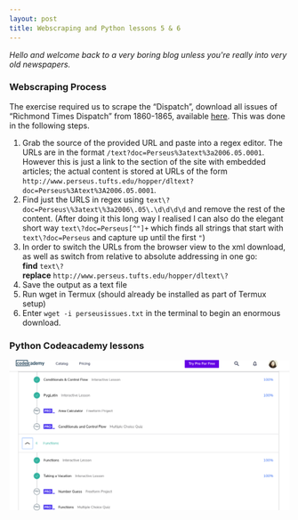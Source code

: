 ```yaml
---
layout: post
title: Webscraping and Python lessons 5 & 6
---
```


_Hello and welcome back to a very boring blog unless you're really into very old newspapers._
  
### Webscraping Process

The exercise required us to scrape the “Dispatch”, download all issues of “Richmond Times Dispatch” from 1860-1865, available [here](http://www.perseus.tufts.edu/hopper/collection?collection=Perseus:collection:RichTimes). This was done in the following steps.

1. Grab the source of the provided URL and paste into a regex editor. The URLs are in the format ```/text?doc=Perseus%3atext%3a2006.05.0001```. However this is just a link to the section of the site with embedded articles; the actual content is stored at URLs of the form ```http://www.perseus.tufts.edu/hopper/dltext?doc=Perseus%3Atext%3A2006.05.0001```.
2. Find just the URLS in regex using ```text\?doc=Perseus\%3atext\%3a2006\.05\.\d\d\d\d``` and remove the rest of the content. (After doing it this long way I realised I can also do the elegant short way ```text\?doc=Perseus[^"]+``` which finds all strings that start with ```text\?doc=Perseus``` and capture up until the first ```"```)
3. In order to switch the URLs from the browser view to the xml download, as well as switch from relative to absolute addressing in one go:  
**find** ```text\?```  
**replace** ```http://www.perseus.tufts.edu/hopper/dltext\?```
4. Save the output as a text file
5. Run wget in Termux (should already be installed as part of Termux setup)
6. Enter ```wget -i perseusissues.txt``` in the terminal to begin an enormous download.



### Python Codeacademy lessons

![](https://raw.githubusercontent.com/aliavahed/aliavahed.github.io/master/img/python2.png)
